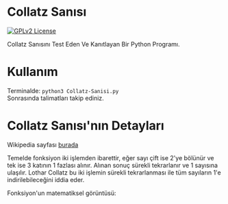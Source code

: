 # Collatz Sanısı
[![GPLv2 License](https://img.shields.io/badge/License-GPL%20v2-blue.svg)](https://opensource.org/licenses/)

Collatz Sanısını Test Eden Ve Kanıtlayan Bir Python Programı.

# Kullanım

Terminalde: `python3 Collatz-Sanisi.py` \
Sonrasında talimatları takip ediniz.

# Collatz Sanısı'nın Detayları

Wikipedia sayfası [burada](https://tr.wikipedia.org/wiki/Collatz_san%C4%B1s%C4%B1)

Temelde fonksiyon iki işlemden ibarettir, eğer sayı çift ise 2'ye bölünür ve tek ise 3 katının 1 fazlası alınır. Alınan sonuç sürekli tekrarlanır ve 1 sayısına ulaşılır. Lothar Collatz bu iki işlemin sürekli tekrarlanması ile tüm sayıların 1'e indirilebileceğini iddia eder.

Fonksiyon'un matematiksel görüntüsü:







